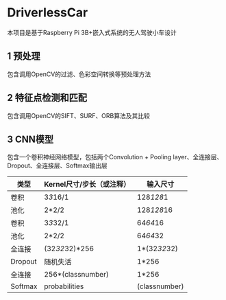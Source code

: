 # DriverlessCar

本项目是基于Raspberry Pi 3B+嵌入式系统的无人驾驶小车设计

## 1 预处理 
包含调用OpenCV的过滤、色彩空间转换等预处理方法
## 2 特征点检测和匹配
包含调用OpenCV的SIFT、SURF、ORB算法及其比较
## 3 CNN模型
包含一个卷积神经网络模型，包括两个Convolution + Pooling layer、全连接层、Dropout、全连接层、Softmax输出层

| 类型 | Kernel尺寸/步长（或注释） | 输入尺寸 |
|  ----  |  ----  |  ----  |
| 卷积 | 3*3*16/1 | 128*128*1 |
| 池化 | 2*2/2 | 128*128*16 |
| 卷积 | 3*3*32/1 | 64*64*16 |
| 池化 | 2*2/2 | 64*64*32 |
| 全连接 |	(32*32*32)*256 | 1*(32*32*32) |
| Dropout | 随机失活 | 1*256 |
| 全连接 | 256*(classnumber)	|1*256 |
| Softmax	| probabilities	| (classnumber) |
